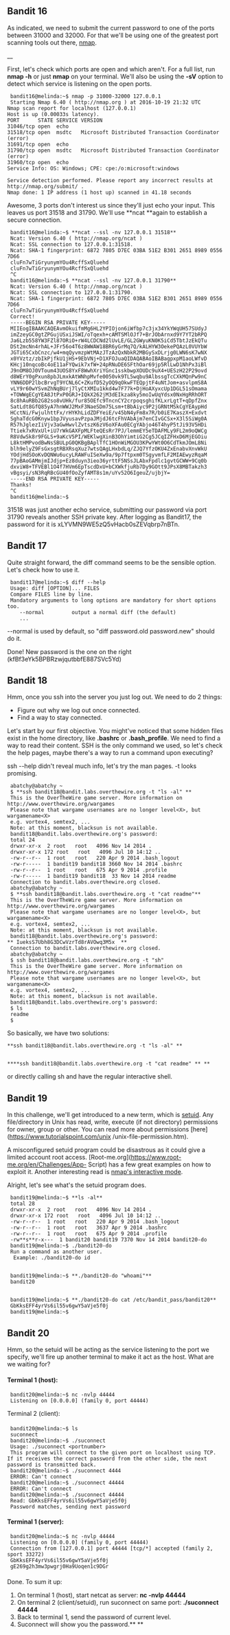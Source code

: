 ## Bandit 16

As indicated, we need to submit the current password to one of the ports
between 31000 and 32000. For that we'll be using one of the greatest port
scanning tools out there, [nmap](https://nmap.org/).

__  

First, let's check which ports are open and which aren't. For a full list, run
**nmap -h** or just **nmap** on your terminal. We'll also be using the **-sV**
option to detect which service is listening on the open ports.

  

    
    
     bandit16@melinda:~$ nmap -p 31000-32000 127.0.0.1    
     Starting Nmap 6.40 ( http://nmap.org ) at 2016-10-19 21:32 UTC    
    Nmap scan report for localhost (127.0.0.1)  
    Host is up (0.00033s latency).  
    PORT      STATE SERVICE VERSION  
    31046/tcp open  echo  
    31518/tcp open  msdtc   Microsoft Distributed Transaction Coordinator (error)  
    31691/tcp open  echo  
    31790/tcp open  msdtc   Microsoft Distributed Transaction Coordinator (error)  
    31960/tcp open  echo  
    Service Info: OS: Windows; CPE: cpe:/o:microsoft:windows  
      
    Service detection performed. Please report any incorrect results at http://nmap.org/submit/ .  
    Nmap done: 1 IP address (1 host up) scanned in 41.18 seconds  
    

  

Awesome, 3 ports don't interest us since they'll just echo your input. This
leaves us port 31518 and 31790. We'll use **ncat **again to establish a secure
connection.  
  

    
    
     bandit16@melinda:~$ **ncat --ssl -nv 127.0.0.1 31518**    
     Ncat: Version 6.40 ( http://nmap.org/ncat )    
     Ncat: SSL connection to 127.0.0.1:31518.    
     Ncat: SHA-1 fingerprint: 6872 7805 D7EC 03BA 51E2 B301 2651 8989 0556 7D66    
     cluFn7wTiGryunymYOu4RcffSxQluehd    
     cluFn7wTiGryunymYOu4RcffSxQluehd    
     ^C    
     bandit16@melinda:~$ **ncat --ssl -nv 127.0.0.1 31790**    
     Ncat: Version 6.40 ( http://nmap.org/ncat )    
     Ncat: SSL connection to 127.0.0.1:31790.    
     Ncat: SHA-1 fingerprint: 6872 7805 D7EC 03BA 51E2 B301 2651 8989 0556 7D66    
     cluFn7wTiGryunymYOu4RcffSxQluehd    
     Correct!    
     -----BEGIN RSA PRIVATE KEY-----    
     MIIEogIBAAKCAQEAvmOkuifmMg6HL2YPIOjon6iWfbp7c3jx34YkYWqUH57SUdyJ    
     imZzeyGC0gtZPGujUSxiJSWI/oTqexh+cAMTSMlOJf7+BrJObArnxd9Y7YT2bRPQ    
     Ja6Lzb558YW3FZl87ORiO+rW4LCDCNd2lUvLE/GL2GWyuKN0K5iCd5TbtJzEkQTu    
     DSt2mcNn4rhAL+JFr56o4T6z8WWAW18BR6yGrMq7Q/kALHYW3OekePQAzL0VUYbW    
     JGTi65CxbCnzc/w4+mqQyvmzpWtMAzJTzAzQxNbkR2MBGySxDLrjg0LWN6sK7wNX    
     x0YVztz/zbIkPjfkU1jHS+9EbVNj+D1XFOJuaQIDAQABAoIBABagpxpM1aoLWfvD    
     KHcj10nqcoBc4oE11aFYQwik7xfW+24pRNuDE6SFthOar69jp5RlLwD1NhPx3iBl    
     J9nOM8OJ0VToum43UOS8YxF8WwhXriYGnc1sskbwpXOUDc9uX4+UESzH22P29ovd    
     d8WErY0gPxun8pbJLmxkAtWNhpMvfe0050vk9TL5wqbu9AlbssgTcCXkMQnPw9nC    
     YNN6DDP2lbcBrvgT9YCNL6C+ZKufD52yOQ9qOkwFTEQpjtF4uNtJom+asvlpmS8A    
     vLY9r60wYSvmZhNqBUrj7lyCtXMIu1kkd4w7F77k+DjHoAXyxcUp1DGL51sOmama    
     +TOWWgECgYEA8JtPxP0GRJ+IQkX262jM3dEIkza8ky5moIwUqYdsx0NxHgRRhORT    
     8c8hAuRBb2G82so8vUHk/fur85OEfc9TncnCY2crpoqsghifKLxrLgtT+qDpfZnx    
     SatLdt8GfQ85yA7hnWWJ2MxF3NaeSDm75Lsm+tBbAiyc9P2jGRNtMSkCgYEAypHd    
     HCctNi/FwjulhttFx/rHYKhLidZDFYeiE/v45bN4yFm8x7R/b0iE7KaszX+Exdvt    
     SghaTdcG0Knyw1bpJVyusavPzpaJMjdJ6tcFhVAbAjm7enCIvGCSx+X3l5SiWg0A    
     R57hJglezIiVjv3aGwHwvlZvtszK6zV6oXFAu0ECgYAbjo46T4hyP5tJi93V5HDi    
     Ttiek7xRVxUl+iU7rWkGAXFpMLFteQEsRr7PJ/lemmEY5eTDAFMLy9FL2m9oQWCg    
     R8VdwSk8r9FGLS+9aKcV5PI/WEKlwgXinB3OhYimtiG2Cg5JCqIZFHxD6MjEGOiu    
     L8ktHMPvodBwNsSBULpG0QKBgBAplTfC1HOnWiMGOU3KPwYWt0O6CdTkmJOmL8Ni    
     blh9elyZ9FsGxsgtRBXRsqXuz7wtsQAgLHxbdLq/ZJQ7YfzOKU4ZxEnabvXnvWkU    
     YOdjHdSOoKvDQNWu6ucyLRAWFuISeXw9a/9p7ftpxm0TSgyvmfLF2MIAEwyzRqaM    
     77pBAoGAMmjmIJdjp+Ez8duyn3ieo36yrttF5NSsJLAbxFpdlc1gvtGCWW+9Cq0b    
     dxviW8+TFVEBl1O4f7HVm6EpTscdDxU+bCXWkfjuRb7Dy9GOtt9JPsX8MBTakzh3    
     vBgsyi/sN3RqRBcGU40fOoZyfAMT8s1m/uYv52O6IgeuZ/ujbjY=    
     -----END RSA PRIVATE KEY-----    
     Thanks!    
     ^C    
     bandit16@melinda:~$    
    

  
31518 was just another echo service, submitting our password via port 31790
reveals another SSH private key. After logging as Bandit17, the password for
it is xLYVMN9WE5zQ5vHacb0sZEVqbrp7nBTn.  

## Bandit 17

Quite straight forward, the diff command seems to be the sensible option.
Let's check how to use it.

  

    
    
     bandit17@melinda:~$ diff --help    
     Usage: diff [OPTION]... FILES    
     Compare FILES line by line.    
     Mandatory arguments to long options are mandatory for short options too.    
        --normal         output a normal diff (the default)    
        ...

  
\--normal is used by default, so "diff password.old password.new" should do
it.  
  
Done! New password is the one on the right (kfBf3eYk5BPBRzwjqutbbfE887SVc5Yd)  
  

## Bandit 18

Hmm, once you ssh into the server you just log out. We need to do 2 things:  

  * Figure out why we log out once connected.
  * Find a way to stay connected.

Let's start by our first objective. You might've noticed that some hidden
files exist in the home directory, like **.bashrc** or **.bash_profile**. We
need to find a way to read their content. SSH is the only command we used, so
let's check the help pages, maybe there's a way to run a command upon
executing?  
  
ssh --help didn't reveal much info, let's try the man pages. -t looks
promising.  
  

    
    
     abatchy@abatchy ~    
     $ **ssh bandit18@bandit.labs.overthewire.org -t "ls -al" **   
     This is the OverTheWire game server. More information on http://www.overthewire.org/wargames    
     Please note that wargame usernames are no longer level<X>, but wargamename<X>    
     e.g. vortex4, semtex2, ...    
     Note: at this moment, blacksun is not available.    
     bandit18@bandit.labs.overthewire.org's password:    
     total 24    
     drwxr-xr-x  2 root   root   4096 Nov 14 2014 .    
     drwxr-xr-x 172 root   root   4096 Jul 10 14:12 ..    
     -rw-r--r--  1 root   root   220 Apr 9 2014 .bash_logout    
     -rw-r-----  1 bandit19 bandit18 3660 Nov 14 2014 .bashrc    
     -rw-r--r--  1 root   root   675 Apr 9 2014 .profile    
     -rw-r-----  1 bandit19 bandit18  33 Nov 14 2014 readme    
     Connection to bandit.labs.overthewire.org closed.    
     abatchy@abatchy ~    
     $ **ssh bandit18@bandit.labs.overthewire.org -t "cat readme"**    
     This is the OverTheWire game server. More information on http://www.overthewire.org/wargames    
     Please note that wargame usernames are no longer level<X>, but wargamename<X>    
     e.g. vortex4, semtex2, ...    
     Note: at this moment, blacksun is not available.    
     bandit18@bandit.labs.overthewire.org's password:    
    ** IueksS7Ubh8G3DCwVzrTd8rAVOwq3M5x  **  
     Connection to bandit.labs.overthewire.org closed.    
     abatchy@abatchy ~    
     $ ssh bandit18@bandit.labs.overthewire.org -t "sh"    
     This is the OverTheWire game server. More information on http://www.overthewire.org/wargames    
     Please note that wargame usernames are no longer level<X>, but wargamename<X>    
     e.g. vortex4, semtex2, ...    
     Note: at this moment, blacksun is not available.    
     bandit18@bandit.labs.overthewire.org's password:    
     $ ls    
     readme    
     $    
    

  
So basically, we have two solutions:  
  

    
    
    **ssh bandit18@bandit.labs.overthewire.org -t "ls -al" **
    
    
    ****ssh bandit18@bandit.labs.overthewire.org -t "cat readme" ** **

  
or directly calling sh and have the regular interactive shell.  

## Bandit 19

In this challenge, we'll get introduced to a new term, which is
[setuid](https://en.wikipedia.org/wiki/Setuid). Any file/directory in Unix has
read, write, execute (if not directory) permissions for owner, group or other.
You can read more about permissions [here](https://www.tutorialspoint.com/unix
/unix-file-permission.htm).

  

A misconfigured setuid program could be disastrous as it could give a limited
account root access. [Root-me.org](https://www.root-me.org/en/Challenges/App-
Script) has a few great examples on how to exploit it. Another interesting
read is [nmap's interactive mode](https://gist.github.com/dergachev/7916152).

  

Alright, let's see what's the setuid program does.

  

    
    
     bandit19@melinda:~$ **ls -al**    
     total 28    
     drwxr-xr-x  2 root   root   4096 Nov 14 2014 .    
     drwxr-xr-x 172 root   root   4096 Jul 10 14:12 ..    
     -rw-r--r--  1 root   root   220 Apr 9 2014 .bash_logout    
     -rw-r--r--  1 root   root   3637 Apr 9 2014 .bashrc    
     -rw-r--r--  1 root   root   675 Apr 9 2014 .profile    
     -rw**s**r-x---  1 bandit20 bandit19 7370 Nov 14 2014 bandit20-do    
     bandit19@melinda:~$ ./bandit20-do    
     Run a command as another user.    
      Example: ./bandit20-do id 
    
    
     bandit19@melinda:~$ **./bandit20-do "whoami"**    
     bandit20 
    
    
     bandit19@melinda:~$ **./bandit20-do cat /etc/bandit_pass/bandit20**    
     GbKksEFF4yrVs6il55v6gwY5aVje5f0j    
     bandit19@melinda:~$    
    

  

## Bandit 20

Hmm, so the setuid will be acting as the service listening to the port we
specify, we'll fire up another terminal to make it act as the host. What are
we waiting for?

#### Terminal 1 (host):

####

    
    
     bandit20@melinda:~$ nc -nvlp 44444    
     Listening on [0.0.0.0] (family 0, port 44444)    
    

  
Terminal 2 (client):

####

    
    
     bandit20@melinda:~$ ls    
     suconnect    
     bandit20@melinda:~$ ./suconnect    
     Usage: ./suconnect <portnumber>    
     This program will connect to the given port on localhost using TCP. If it receives the correct password from the other side, the next password is transmitted back.    
     bandit20@melinda:~$ ./suconnect 4444    
     ERROR: Can't connect    
     bandit20@melinda:~$ ./suconnect 44444    
     ERROR: Can't connect    
     bandit20@melinda:~$ ./suconnect 44444    
     Read: GbKksEFF4yrVs6il55v6gwY5aVje5f0j    
     Password matches, sending next password    
    

#### Terminal 1 (server):

    
    
     bandit20@melinda:~$ nc -nvlp 44444    
     Listening on [0.0.0.0] (family 0, port 44444)    
     Connection from [127.0.0.1] port 44444 [tcp/*] accepted (family 2, sport 33272)    
     GbKksEFF4yrVs6il55v6gwY5aVje5f0j    
     gE269g2h3mw3pwgrj0Ha9Uoqen1c9DGr    
    

####

Done. To sum it up:  

  1. On terminal 1 (host), start netcat as server: **nc -nvlp 44444**
  2. On terminal 2 (client/setuid), run suconnect on same port: **./suconnect 44444**
  3. Back to terminal 1, send the password of current level.
  4. Suconnect will show you the password.** **

